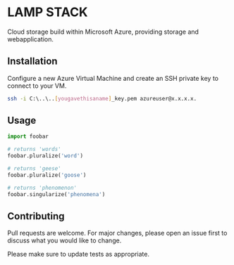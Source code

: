 # LAMP STACK
Cloud storage build within Microsoft Azure, providing storage and webapplication.

## Installation

Configure a new Azure Virtual Machine and create an SSH private key to connect to your VM.

```bash
ssh -i C:\..\..[yougavethisaname]_key.pem azureuser@x.x.x.x.
```

## Usage

```python
import foobar

# returns 'words'
foobar.pluralize('word')

# returns 'geese'
foobar.pluralize('goose')

# returns 'phenomenon'
foobar.singularize('phenomena')
```

## Contributing
Pull requests are welcome. For major changes, please open an issue first to discuss what you would like to change.

Please make sure to update tests as appropriate.
